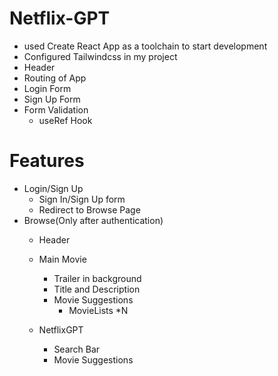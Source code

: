 # Netflix-GPT
- used Create React App as a toolchain to start development
- Configured Tailwindcss in my project
- Header
- Routing of App
- Login Form
- Sign Up Form
- Form Validation
  - useRef Hook


# Features
- Login/Sign Up
  - Sign In/Sign Up form
  - Redirect to Browse Page
- Browse(Only after authentication)
  - Header 
  - Main Movie
      - Trailer in background
      - Title and Description
      - Movie Suggestions
        - MovieLists *N

  -   NetflixGPT
      -   Search Bar
      -   Movie Suggestions